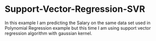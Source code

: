 # Support-Vector-Regression-SVR

In this example I am predicting the Salary on the same data set used in Polynomial Regression example but this time I am using support vector regression algorithm with gaussian kernel.
